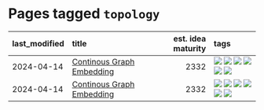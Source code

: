 # Pages tagged `topology`

|last_modified|title|est. idea maturity|tags
|:---|:---|---:|:---|
|2024-04-14|[Continous Graph Embedding](../semantic_space_geometry.md)|2332|[![](https://img.shields.io/badge/tag-differential_geometry-5e378d)](../tags/differential_geometry.md) [![](https://img.shields.io/badge/tag-experimental-e839f4)](../tags/experimental.md) [![](https://img.shields.io/badge/tag-gnn-394ee4)](../tags/gnn.md) [![](https://img.shields.io/badge/tag-ricci_tensor-cc5ed7)](../tags/ricci_tensor.md) [![](https://img.shields.io/badge/tag-riemannian_geometry-dd597e)](../tags/riemannian_geometry.md) [![](https://img.shields.io/badge/tag-topology-e8ae48)](../tags/topology.md)|
|2024-04-14|[Continous Graph Embedding](../continuous_graph_embedding.md)|2332|[![](https://img.shields.io/badge/tag-differential_geometry-5e378d)](../tags/differential_geometry.md) [![](https://img.shields.io/badge/tag-experimental-e839f4)](../tags/experimental.md) [![](https://img.shields.io/badge/tag-gnn-394ee4)](../tags/gnn.md) [![](https://img.shields.io/badge/tag-ricci_tensor-cc5ed7)](../tags/ricci_tensor.md) [![](https://img.shields.io/badge/tag-riemannian_geometry-dd597e)](../tags/riemannian_geometry.md) [![](https://img.shields.io/badge/tag-topology-e8ae48)](../tags/topology.md)|